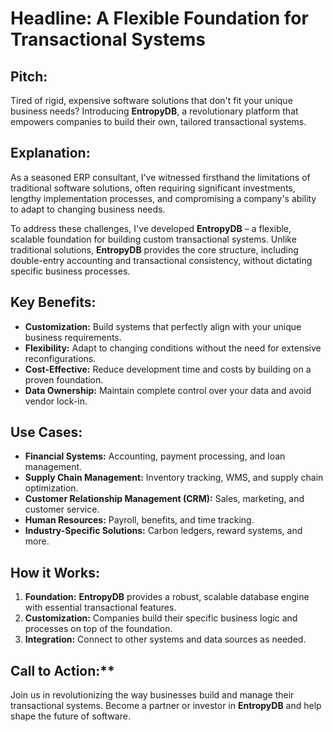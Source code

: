 # **Headline:** A Flexible Foundation for Transactional Systems

## Pitch:

Tired of rigid, expensive software solutions that don't fit your unique business needs? Introducing **EntropyDB**, a revolutionary platform that empowers companies to build their own, tailored transactional systems.

## Explanation:

As a seasoned ERP consultant, I've witnessed firsthand the limitations of traditional software solutions, often requiring significant investments, lengthy implementation processes, and compromising a company's ability to adapt to changing business needs.

To address these challenges, I've developed **EntropyDB** – a flexible, scalable foundation for building custom transactional systems. Unlike traditional solutions, **EntropyDB** provides the core structure, including double-entry accounting and transactional consistency, without dictating specific business processes.

## Key Benefits:

* **Customization:** Build systems that perfectly align with your unique business requirements.
* **Flexibility:** Adapt to changing conditions without the need for extensive reconfigurations.
* **Cost-Effective:** Reduce development time and costs by building on a proven foundation.
* **Data Ownership:** Maintain complete control over your data and avoid vendor lock-in.

## Use Cases:

* **Financial Systems:** Accounting, payment processing, and loan management.
* **Supply Chain Management:** Inventory tracking, WMS, and supply chain optimization.
* **Customer Relationship Management (CRM):** Sales, marketing, and customer service.
* **Human Resources:** Payroll, benefits, and time tracking.
* **Industry-Specific Solutions:** Carbon ledgers, reward systems, and more.

## How it Works:

1. **Foundation:** **EntropyDB** provides a robust, scalable database engine with essential transactional features.
2. **Customization:** Companies build their specific business logic and processes on top of the foundation.
3. **Integration:** Connect to other systems and data sources as needed.

## Call to Action:**

Join us in revolutionizing the way businesses build and manage their transactional systems. Become a partner or investor in **EntropyDB** and help shape the future of software.